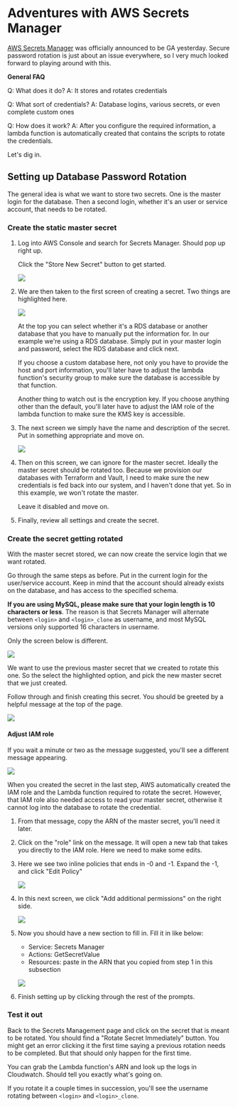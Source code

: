 # Adventures with AWS Secrets Manager

[AWS Secrets Manager](https://aws.amazon.com/blogs/aws/aws-secrets-manager-store-distribute-and-rotate-credentials-securely/) was officially announced to be GA yesterday. Secure password rotation is just about an issue everywhere, so I very much looked forward to playing around with this.

**General FAQ**

Q: What does it do?
A: It stores and rotates credentials

Q: What sort of credentials?
A: Database logins, various secrets, or even complete custom ones

Q: How does it work?
A: After you configure the required information, a lambda function is automatically created that contains the scripts to rotate the credentials.

Let's dig in.

## Setting up Database Password Rotation

The general idea is what we want to store two secrets. One is the master login for the database. Then a second login, whether it's an user or service account, that needs to be rotated.

### Create the static master secret

1. Log into AWS Console and search for Secrets Manager. Should pop up right up.

    Click the "Store New Secret" button to get started.

    ![](/screenshots/0005/01.png)

2. We are then taken to the first screen of creating a secret. Two things are highlighted here.

    ![](/screenshots/0005/02.png)

    At the top you can select whether it's a RDS database or another database that you have to manually put the information for. In our example we're using a RDS database. Simply put in your master login and password, select the RDS database and click next.

    If you choose a custom database here, not only you have to provide the host and port information, you'll later have to adjust the lambda function's security group to make sure the database is accessible by that function.

    Another thing to watch out is the encryption key. If you choose anything other than the default, you'll later have to adjust the IAM role of the lambda function to make sure the KMS key is accessible.

3. The next screen we simply have the name and description of the secret. Put in something appropriate and move on.

    ![](/screenshots/0005/03.png)

4. Then on this screen, we can ignore for the master secret. Ideally the master secret should be rotated too. Because we provision our databases with Terraform and Vault, I need to make sure the new credentials is fed back into our system, and I haven't done that yet. So in this example, we won't rotate the master.

    Leave it disabled and move on.

5. Finally, review all settings and create the secret.

### Create the secret getting rotated

With the master secret stored, we can now create the service login that we want rotated.

Go through the same steps as before. Put in the current login for the user/service account. Keep in mind that the account should already exists on the database, and has access to the specified schema.

**If you are using MySQL, please make sure that your login length is 10 characters or less**. The reason is that Secrets Manager will alternate between `<login>` and `<login>_clone` as username, and most MySQL versions only supported 16 characters in username.

Only the screen below is different.

![](/screenshots/0005/04.png)

We want to use the previous master secret that we created to rotate this one. So the select the highlighted option, and pick the new master secret that we just created.

Follow through and finish creating this secret. You should be greeted by a helpful message at the top of the page.

![](/screenshots/0005/05.png)

#### Adjust IAM role

If you wait a minute or two as the message suggested, you'll see a different message appearing.

![](/screenshots/0005/06.png)

When you created the secret in the last step, AWS automatically created the IAM role and the Lambda function required to rotate the secret. However, that IAM role also needed access to read your master secret, otherwise it cannot log into the database to rotate the credential.

1. From that message, copy the ARN of the master secret, you'll need it later.

2. Click on the "role" link on the message. It will open a new tab that takes you directly to the IAM role. Here we need to make some edits.

3. Here we see two inline policies that ends in -0 and -1. Expand the -1, and click "Edit Policy"

    ![](/screenshots/0005/07.png)

4. In this next screen, we click "Add additional permissions" on the right side.

    ![](/screenshots/0005/08.png)

5. Now you should have a new section to fill in. Fill it in like below:

    - Service: Secrets Manager
    - Actions: GetSecretValue
    - Resources: paste in the ARN that you copied from step 1 in this subsection

    ![](/screenshots/0005/09.png)

6. Finish setting up by clicking through the rest of the prompts.

### Test it out

Back to the Secrets Management page and click on the secret that is meant to be rotated. You should find a "Rotate Secret Immediately" button. You might get an error clicking it the first time saying a previous rotation needs to be completed. But that should only happen for the first time.

You can grab the Lambda function's ARN and look up the logs in Cloudwatch. Should tell you exactly what's going on.

If you rotate it a couple times in succession, you'll see the username rotating between `<login>` and `<login>_clone`.
